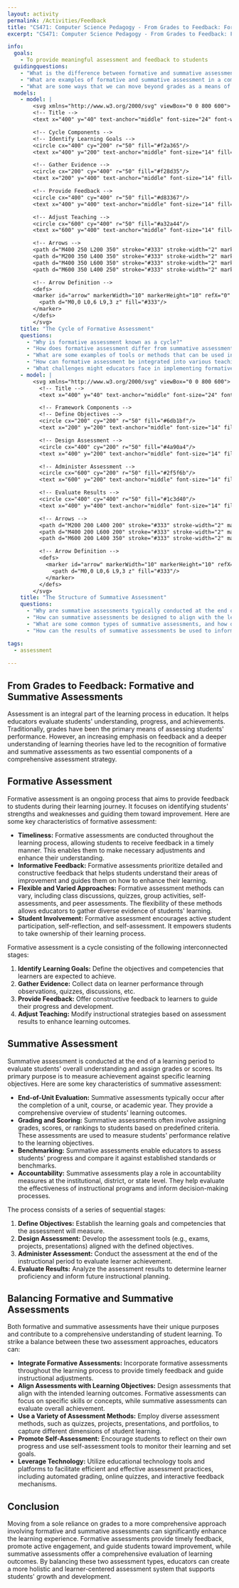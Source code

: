 ```yaml
---
layout: activity
permalink: /Activities/Feedback
title: "CS471: Computer Science Pedagogy - From Grades to Feedback: Formative and Summative Assessments"
excerpt: "CS471: Computer Science Pedagogy - From Grades to Feedback: Formative and Summative Assessments"

info:
  goals: 
    - To provide meaningful assessment and feedback to students
  guidingquestions:
    - "What is the difference between formative and summative assessment?"
    - "What are examples of formative and summative assessment in a computing context?"
    - "What are some ways that we can move beyond grades as a means of giving feedback?"
  models:
    - model: |
        <svg xmlns="http://www.w3.org/2000/svg" viewBox="0 0 800 600">
        <!-- Title -->
        <text x="400" y="40" text-anchor="middle" font-size="24" font-weight="bold">Formative Assessment Cycle</text>

        <!-- Cycle Components -->
        <!-- Identify Learning Goals -->
        <circle cx="400" cy="200" r="50" fill="#f2a365"/>
        <text x="400" y="200" text-anchor="middle" font-size="14" fill="white">Identify Learning Goals</text>

        <!-- Gather Evidence -->
        <circle cx="200" cy="400" r="50" fill="#f28d35"/>
        <text x="200" y="400" text-anchor="middle" font-size="14" fill="white">Gather Evidence</text>

        <!-- Provide Feedback -->
        <circle cx="400" cy="400" r="50" fill="#d83367"/>
        <text x="400" y="400" text-anchor="middle" font-size="14" fill="white">Provide Feedback</text>

        <!-- Adjust Teaching -->
        <circle cx="600" cy="400" r="50" fill="#a32a44"/>
        <text x="600" y="400" text-anchor="middle" font-size="14" fill="white">Adjust Teaching</text>

        <!-- Arrows -->
        <path d="M400 250 L200 350" stroke="#333" stroke-width="2" marker-end="url(#arrow)"/>
        <path d="M200 350 L400 350" stroke="#333" stroke-width="2" marker-end="url(#arrow)"/>
        <path d="M400 350 L600 350" stroke="#333" stroke-width="2" marker-end="url(#arrow)"/>
        <path d="M600 350 L400 250" stroke="#333" stroke-width="2" marker-end="url(#arrow)"/>

        <!-- Arrow Definition -->
        <defs>
        <marker id="arrow" markerWidth="10" markerHeight="10" refX="0" refY="3" orient="auto" markerUnits="strokeWidth">
          <path d="M0,0 L0,6 L9,3 z" fill="#333"/>
        </marker>
        </defs>
        </svg>
    title: "The Cycle of Formative Assessment"
    questions:
      - "Why is formative assessment known as a cycle?"
      - "How does formative assessment differ from summative assessment, and why is it considered an ongoing process?"
      - "What are some examples of tools or methods that can be used in the &quot;Gather Evidence&quot; stage of formative assessment?"
      - "How can formative assessment be integrated into various teaching strategies such as lectures, discussions, or project-based learning?"
      - "What challenges might educators face in implementing formative assessment, and how can they be addressed?"
    - model: |
        <svg xmlns="http://www.w3.org/2000/svg" viewBox="0 0 800 600">
          <!-- Title -->
          <text x="400" y="40" text-anchor="middle" font-size="24" font-weight="bold">Summative Assessment Framework</text>

          <!-- Framework Components -->
          <!-- Define Objectives -->
          <circle cx="200" cy="200" r="50" fill="#6db1bf"/>
          <text x="200" y="200" text-anchor="middle" font-size="14" fill="white">Define Objectives</text>

          <!-- Design Assessment -->
          <circle cx="400" cy="200" r="50" fill="#4a90a4"/>
          <text x="400" y="200" text-anchor="middle" font-size="14" fill="white">Design Assessment</text>

          <!-- Administer Assessment -->
          <circle cx="600" cy="200" r="50" fill="#2f5f6b"/>
          <text x="600" y="200" text-anchor="middle" font-size="14" fill="white">Administer Assessment</text>

          <!-- Evaluate Results -->
          <circle cx="400" cy="400" r="50" fill="#1c3d40"/>
          <text x="400" y="400" text-anchor="middle" font-size="14" fill="white">Evaluate Results</text>

          <!-- Arrows -->
          <path d="M200 200 L400 200" stroke="#333" stroke-width="2" marker-end="url(#arrow)"/>
          <path d="M400 200 L600 200" stroke="#333" stroke-width="2" marker-end="url(#arrow)"/>
          <path d="M600 200 L400 350" stroke="#333" stroke-width="2" marker-end="url(#arrow)"/>

          <!-- Arrow Definition -->
          <defs>
            <marker id="arrow" markerWidth="10" markerHeight="10" refX="0" refY="3" orient="auto" markerUnits="strokeWidth">
              <path d="M0,0 L0,6 L9,3 z" fill="#333"/>
            </marker>
          </defs>
        </svg>
    title: "The Structure of Summative Assessment"
    questions:
      - "Why are summative assessments typically conducted at the end of an instructional period, and what are their main purposes?"
      - "How can summative assessments be designed to align with the learning objectives and competencies outlined in the curriculum?"
      - "What are some common types of summative assessments, and how do they vary in terms of format, content, and evaluation criteria?"
      - "How can the results of summative assessments be used to inform future instructional planning, and what ethical considerations must be taken into account?"

tags:
  - assessment
  
---
```


## From Grades to Feedback: Formative and Summative Assessments
Assessment is an integral part of the learning process in education. It helps educators evaluate students' understanding, progress, and achievements. Traditionally, grades have been the primary means of assessing students' performance. However, an increasing emphasis on feedback and a deeper understanding of learning theories have led to the recognition of formative and summative assessments as two essential components of a comprehensive assessment strategy.

## Formative Assessment
Formative assessment is an ongoing process that aims to provide feedback to students during their learning journey. It focuses on identifying students' strengths and weaknesses and guiding them toward improvement. Here are some key characteristics of formative assessment:

- **Timeliness:** Formative assessments are conducted throughout the learning process, allowing students to receive feedback in a timely manner. This enables them to make necessary adjustments and enhance their understanding.
- **Informative Feedback:** Formative assessments prioritize detailed and constructive feedback that helps students understand their areas of improvement and guides them on how to enhance their learning.
- **Flexible and Varied Approaches:** Formative assessment methods can vary, including class discussions, quizzes, group activities, self-assessments, and peer assessments. The flexibility of these methods allows educators to gather diverse evidence of students' learning.
- **Student Involvement:** Formative assessment encourages active student participation, self-reflection, and self-assessment. It empowers students to take ownership of their learning process.

Formative assessment is a cycle consisting of the following interconnected stages:

1. **Identify Learning Goals:** Define the objectives and competencies that learners are expected to achieve.
2. **Gather Evidence:** Collect data on learner performance through observations, quizzes, discussions, etc.
3. **Provide Feedback:** Offer constructive feedback to learners to guide their progress and development.
4. **Adjust Teaching:** Modify instructional strategies based on assessment results to enhance learning outcomes.

## Summative Assessment
Summative assessment is conducted at the end of a learning period to evaluate students' overall understanding and assign grades or scores. Its primary purpose is to measure achievement against specific learning objectives. Here are some key characteristics of summative assessment:

- **End-of-Unit Evaluation:** Summative assessments typically occur after the completion of a unit, course, or academic year. They provide a comprehensive overview of students' learning outcomes.
- **Grading and Scoring:** Summative assessments often involve assigning grades, scores, or rankings to students based on predefined criteria. These assessments are used to measure students' performance relative to the learning objectives.
- **Benchmarking:** Summative assessments enable educators to assess students' progress and compare it against established standards or benchmarks.
- **Accountability:** Summative assessments play a role in accountability measures at the institutional, district, or state level. They help evaluate the effectiveness of instructional programs and inform decision-making processes.

The process consists of a series of sequential stages:

1. **Define Objectives:** Establish the learning goals and competencies that the assessment will measure.
2. **Design Assessment:** Develop the assessment tools (e.g., exams, projects, presentations) aligned with the defined objectives.
3. **Administer Assessment:** Conduct the assessment at the end of the instructional period to evaluate learner achievement.
4. **Evaluate Results:** Analyze the assessment results to determine learner proficiency and inform future instructional planning.

## Balancing Formative and Summative Assessments
Both formative and summative assessments have their unique purposes and contribute to a comprehensive understanding of student learning. To strike a balance between these two assessment approaches, educators can:

- **Integrate Formative Assessments:** Incorporate formative assessments throughout the learning process to provide timely feedback and guide instructional adjustments.
- **Align Assessments with Learning Objectives:** Design assessments that align with the intended learning outcomes. Formative assessments can focus on specific skills or concepts, while summative assessments can evaluate overall achievement.
- **Use a Variety of Assessment Methods:** Employ diverse assessment methods, such as quizzes, projects, presentations, and portfolios, to capture different dimensions of student learning.
- **Promote Self-Assessment:** Encourage students to reflect on their own progress and use self-assessment tools to monitor their learning and set goals.
- **Leverage Technology:** Utilize educational technology tools and platforms to facilitate efficient and effective assessment practices, including automated grading, online quizzes, and interactive feedback mechanisms.

## Conclusion
Moving from a sole reliance on grades to a more comprehensive approach involving formative and summative assessments can significantly enhance the learning experience. Formative assessments provide timely feedback, promote active engagement, and guide students toward improvement, while summative assessments offer a comprehensive evaluation of learning outcomes. By balancing these two assessment types, educators can create a more holistic and learner-centered assessment system that supports students' growth and development.
